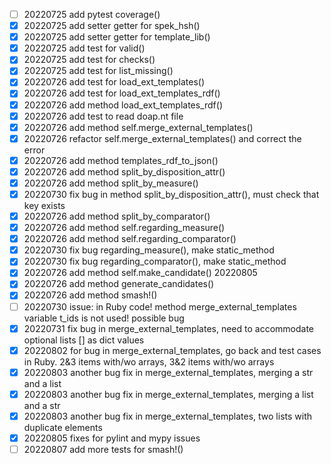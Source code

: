 - [ ] 20220725 add pytest coverage()
- [x] 20220725 add setter getter for spek\_hsh()
- [x] 20220725 add setter getter for template\_lib()
- [x] 20220725 add test for valid()
- [x] 20220725 add test for checks()
- [x] 20220725 add test for list\_missing()
- [x] 20220726 add test for load\_ext\_templates()
- [x] 20220726 add test for load\_ext\_templates\_rdf()
- [x] 20220726 add method load\_ext\_templates\_rdf()
- [x] 20220726 add test to read doap.nt file
- [x] 20220726 add method self.merge\_external\_templates()
- [x] 20220726 refactor self.merge\_external\_templates() and correct the error
- [x] 20220726 add method templates\_rdf\_to\_json()
- [x] 20220726 add method split\_by\_disposition\_attr()
- [x] 20220726 add method split\_by\_measure()
- [x] 20220730 fix bug in method split\_by\_disposition\_attr(), must check that key exists
- [x] 20220726 add method split\_by\_comparator()
- [x] 20220726 add method self.regarding\_measure()
- [x] 20220726 add method self.regarding\_comparator()
- [x] 20220730 fix bug regarding\_measure(), make static\_method
- [x] 20220730 fix bug regarding\_comparator(), make static\_method
- [x] 20220726 add method self.make\_candidate() 20220805
- [x] 20220726 add method generate\_candidates()
- [x] 20220726 add method smash!()
- [ ] 20220730 issue: in Ruby code! method merge\_external\_templates variable t\_ids is not used! possible bug
- [x] 20220731 fix bug in merge\_external\_templates, need to accommodate optional lists [] as dict values
- [x] 20220802 for bug in merge\_external\_templates, go back and test cases in Ruby. 2&3 items with/wo arrays, 3&2 items with/wo arrays
- [x] 20220803 another bug fix in merge\_external\_templates, merging a str and a list
- [x] 20220803 another bug fix in merge\_external\_templates, merging a list and a str
- [x] 20220803 another bug fix in merge\_external\_templates, two lists with duplicate elements
- [x] 20220805 fixes for pylint and mypy issues
- [ ] 20220807 add more tests for smash!()
